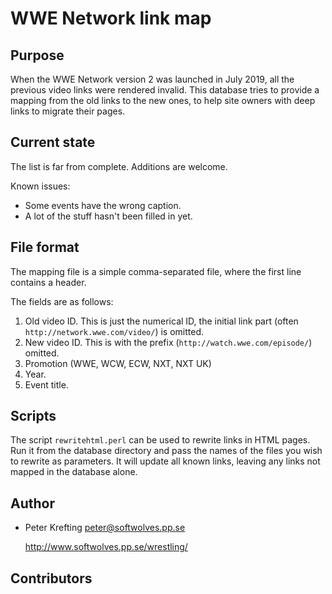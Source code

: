 # WWE Network link map

## Purpose

When the WWE Network version 2 was launched in July 2019, all the previous
video links were rendered invalid. This database tries to provide a mapping
from the old links to the new ones, to help site owners with deep links to
migrate their pages.

## Current state

The list is far from complete. Additions are welcome.

Known issues:

 * Some events have the wrong caption.
 * A lot of the stuff hasn't been filled in yet.

## File format

The mapping file is a simple comma-separated file, where the first line
contains a header.

The fields are as follows:

 1. Old video ID. This is just the numerical ID, the initial link part
   (often `http://network.wwe.com/video/`) is omitted.
 2. New video ID. This is with the prefix
   (`http://watch.wwe.com/episode/`) omitted.
 3. Promotion (WWE, WCW, ECW, NXT, NXT UK)
 4. Year.
 5. Event title.

## Scripts

The script `rewritehtml.perl` can be used to rewrite links in HTML pages.
Run it from the database directory and pass the names of the files you wish
to rewrite as parameters. It will update all known links, leaving any
links not mapped in the database alone.

## Author

 * Peter Krefting
   peter@softwolves.pp.se

   http://www.softwolves.pp.se/wrestling/

## Contributors

